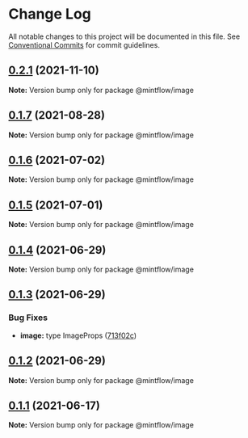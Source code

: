 # Change Log

All notable changes to this project will be documented in this file.
See [Conventional Commits](https://conventionalcommits.org) for commit guidelines.

## [0.2.1](https://github.com/vechai/mintflow/compare/@mintflow/image@0.1.7...@mintflow/image@0.2.1) (2021-11-10)

**Note:** Version bump only for package @mintflow/image





## [0.1.7](https://github.com/vechai/mintflow/compare/@mintflow/image@0.1.6...@mintflow/image@0.1.7) (2021-08-28)

**Note:** Version bump only for package @mintflow/image





## [0.1.6](https://github.com/vechai/mintflow/compare/@mintflow/image@0.1.5...@mintflow/image@0.1.6) (2021-07-02)

**Note:** Version bump only for package @mintflow/image





## [0.1.5](https://github.com/vechai/mintflow/compare/@mintflow/image@0.1.4...@mintflow/image@0.1.5) (2021-07-01)

**Note:** Version bump only for package @mintflow/image





## [0.1.4](https://github.com/vechai/mintflow/compare/@mintflow/image@0.1.3...@mintflow/image@0.1.4) (2021-06-29)

**Note:** Version bump only for package @mintflow/image





## [0.1.3](https://github.com/vechai/mintflow/compare/@mintflow/image@0.1.2...@mintflow/image@0.1.3) (2021-06-29)


### Bug Fixes

* **image:** type ImageProps ([713f02c](https://github.com/vechai/mintflow/commit/713f02c2f841c65a7e348d91ffbd3ffb332cec1e))





## [0.1.2](https://github.com/vechai/mintflow/compare/@mintflow/image@0.1.1...@mintflow/image@0.1.2) (2021-06-29)

**Note:** Version bump only for package @mintflow/image





## [0.1.1](https://github.com/vechai/mintflow/compare/@mintflow/image@0.1.0...@mintflow/image@0.1.1) (2021-06-17)

**Note:** Version bump only for package @mintflow/image
